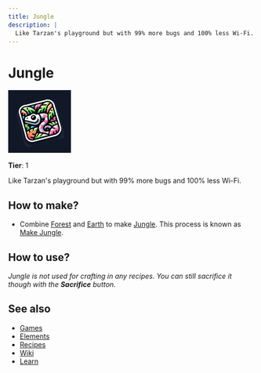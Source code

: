 ```yaml
---
title: Jungle
description: |
  Like Tarzan's playground but with 99% more bugs and 100% less Wi-Fi.
---
```

# Jungle

![](../images/item.jungle.png)

**Tier**: 1

Like Tarzan's playground but with 99% more bugs and 100% less Wi-Fi.

## How to make?

* Combine [Forest](/wiki/elements/forest) and [Earth](/wiki/elements/earth) to make [Jungle](/wiki/elements/jungle). This process is known as [Make Jungle](/wiki/recipes/make-jungle).

## How to use?

_Jungle is not used for crafting in any recipes. You can still sacrifice it though with the **Sacrifice** button._

## See also

* [Games](/wiki/games)
* [Elements](/wiki/elements)
* [Recipes](/wiki/recipes)
* [Wiki](/wiki/index)
* [Learn](/learn/index)